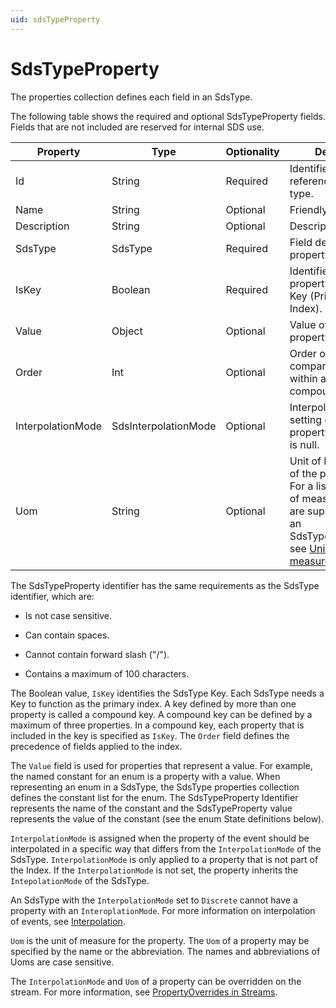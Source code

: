 ```yaml
---
uid: sdsTypeProperty
---
```


# SdsTypeProperty

The properties collection defines each field in an SdsType.

The following table shows the required and optional SdsTypeProperty fields. Fields that are not included are reserved for internal SDS use.

|          Property         | Type                    | Optionality | Details |
|---------------------------|-------------------------|-------------|---------|
| Id                        | String                  | Required    | Identifier for referencing the type. |
| Name                      | String                  | Optional    | Friendly name. |
| Description               | String                  | Optional    | Description text. |
| SdsType                   | SdsType                 | Required    | Field defining the property's Type. |
| IsKey                     | Boolean                 | Required    | Identifies the property as the Key (Primary Index). |
| Value                     | Object                  | Optional    | Value of the property. |
| Order                     | Int                     | Optional    | Order of comparison within a compound index. |
| InterpolationMode         | SdsInterpolationMode    | Optional    | Interpolation setting of the property. Default is null. |
| Uom                       | String                  | Optional    | Unit of Measure of the property. For a list of units of measures that are supported for an SdsTypeProperty, see [Units of measure](xref:SupportedUOM). |

The SdsTypeProperty identifier has the same requirements as the SdsType identifier, which are:

- Is not case sensitive.

- Can contain spaces.

- Cannot contain forward slash ("/").

- Contains a maximum of 100 characters. 

The Boolean value, `IsKey` identifies the SdsType Key. Each SdsType needs a Key to function as the primary index. A key defined by more than one property is called a compound key. A compound key can be defined by a maximum of three properties. In a compound key, each property that is included in the key is specified as `IsKey`. The `Order` field defines the precedence of fields applied to the index.

The `Value` field is used for properties that represent a value. For example, the named constant for an enum is a property with a value. When representing an enum in a SdsType, the SdsType properties collection defines the constant list for the enum. The SdsTypeProperty Identifier represents the name of the constant and the SdsTypeProperty value represents the value of the constant (see the enum State definitions below).

`InterpolationMode` is assigned when the property of the event should be interpolated in a specific way that differs from the `InterpolationMode` of the SdsType. `InterpolationMode` is only applied to a property that is not part of the Index. If the `InterpolationMode` is not set, the property inherits the `IntepolationMode` of the SdsType.

An SdsType with the `InterpolationMode` set to `Discrete` cannot have a property with an `InteroplationMode`. For more information on interpolation of events, see [Interpolation](xref:ReadCharacteristics#interpolation).

`Uom` is the unit of measure for the property. The `Uom` of a property may be specified by the name or the abbreviation. The names and abbreviations of Uoms are case sensitive.

The `InterpolationMode` and `Uom` of a property can be overridden on the stream. For more information, see [PropertyOverrides in Streams](xref:sdsStreams#propertyoverrides).
